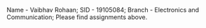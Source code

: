 Name - Vaibhav Rohaan;
SID - 19105084;
Branch - Electronics and Communication;
Please find assignments above.
